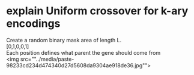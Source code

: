 # explain Uniform crossover for k-ary encodings
Create a random binary mask area of length L.<br>[0,1,0,0,1]<br>Each position defines what parent the gene should come from<br><img src=""../media/paste-98233cd234d474340d27d5608da9304ae918de36.jpg"">
